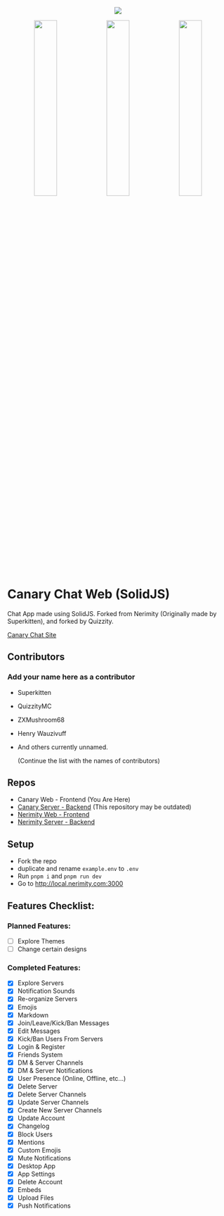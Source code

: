 <p align="center">
<img src="https://raw.githubusercontent.com/Nerimity/canarychat-web/main/readme-assets/panda.png" />
</p> 
<p align="center">
  <img src="https://raw.githubusercontent.com/Nerimity/nerimity-web/main/readme-assets/screenshot1.png" width="32%"/> 
  <img src="https://raw.githubusercontent.com/Nerimity/nerimity-web/main/readme-assets/screenshot2.png" width="32%"/>
  <img src="https://raw.githubusercontent.com/Nerimity/nerimity-web/main/readme-assets/screenshot3.png" width="32%"/>
</p> 

# Canary Chat Web (SolidJS)

Chat App made using SolidJS.
Forked from Nerimity (Originally made by Superkitten), and forked by Quizzity.

[Canary Chat Site](https://chat.quizzity.tech)

## Contributors
### Add your name here as a contributor
- Superkitten
- QuizzityMC
- ZXMushroom68
- Henry Wauzivuff
- And others currently unnamed.
  
  (Continue the list with the names of contributors) 

## Repos
- Canary Web - Frontend (You Are Here)
- [Canary Server - Backend](https://github.com/ADSChat/adschat-server) (This repository may be outdated)
- [Nerimity Web - Frontend](https://github.com/Supertigerr/Nerimity/nerimity-web)
- [Nerimity Server - Backend](https://github.com/Supertigerr/chat-server)

## Setup

* Fork the repo
* duplicate and rename `example.env` to `.env`
* Run `pnpm i` and `pnpm run dev`
* Go to http://local.nerimity.com:3000

## Features Checklist:

### Planned Features:
- [ ] Explore Themes
- [ ] Change certain designs

### Completed Features:
- [x] Explore Servers
- [x] Notification Sounds
- [x] Re-organize Servers
- [x] Emojis
- [x] Markdown
- [x] Join/Leave/Kick/Ban Messages
- [x] Edit Messages
- [x] Kick/Ban Users From Servers
- [x] Login & Register
- [x] Friends System
- [x] DM & Server Channels
- [x] DM & Server Notifications
- [x] User Presence (Online, Offline, etc...)
- [x] Delete Server
- [x] Delete Server Channels
- [x] Update Server Channels
- [x] Create New Server Channels
- [x] Update Account
- [x] Changelog
- [x] Block Users
- [x] Mentions
- [x] Custom Emojis
- [x] Mute Notifications
- [x] Desktop App
- [x] App Settings
- [x] Delete Account
- [x] Embeds
- [x] Upload Files
- [x] Push Notifications
